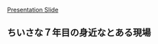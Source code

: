 [Presentation Slide](https://gitpitch.com/sogaoh/myslide?p=20200808-devlove-boastMyField-LT)

## ちいさな７年目の身近なとある現場


